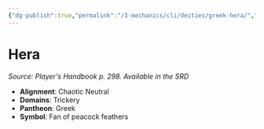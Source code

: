 ```yaml
---
{"dg-publish":true,"permalink":"/3-mechanics/cli/deities/greek-hera/","tags":["ttrpg-cli/compendium/src/5e/phb","ttrpg-cli/deity/greek","ttrpg-cli/domain/trickery"],"noteIcon":""}
---
```


# Hera
*Source: Player's Handbook p. 298. Available in the <span title='Systems Reference Document (5.1)'>SRD</span>* 

- **Alignment**: Chaotic Neutral
- **Domains**: Trickery
- **Pantheon**: Greek
- **Symbol**: Fan of peacock feathers